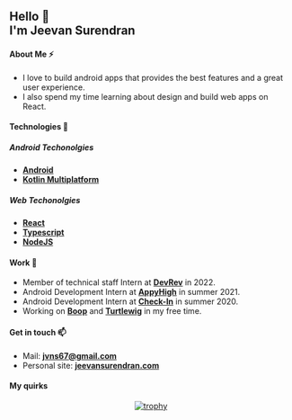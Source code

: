 
<!-- **jeevansurendran/jeevansurendran** is a ✨ _special_ ✨ repository because its `README.md` (this file) appears on your GitHub profile. -->
<h2>
  Hello 👋
  <br />
  I'm Jeevan Surendran
</h2>

#### About Me ⚡
- I love to build android apps that provides the best features and a great user experience.
- I also spend my time learning about design and build web apps on React.

#### Technologies 🔭
##### Android Techonolgies
- **[Android](https://developer.android.com/)**
- **[Kotlin Multiplatform](https://kotlinlang.org/docs/multiplatform-mobile-getting-started.html)**

##### Web Techonolgies
- **[React](https://reactjs.org)**
- **[Typescript](https://www.typescriptlang.org/)**
- **[NodeJS](https://nodejs.org/en/)**

#### Work 🌱
- Member of technical staff Intern at **[DevRev](https://devrev.ai/)** in 2022.
- Android Development Intern at **[AppyHigh](https://appyhigh.com/)** in summer 2021.
- Android Development Intern at  **[Check-In](https://play.google.com/store/apps/details?id=com.checkin.app.checkin)** in summer 2020.
- Working on **[Boop](https://boop.vercel.app/)** and **[Turtlewig](https://turtlewig.com)** in my free time.

#### Get in touch 📫
- Mail: **jvns67@gmail.com**
- Personal site: **[jeevansurendran.com](https://jeevansurendran.com)**


#### My quirks
<p align="center">
  <a href="https://github.com/ryo-ma/github-profile-trophy"><img src="https://github-profile-trophy.vercel.app/?username=jeevansurendran&theme=nord)" alt="trophy" /></a>

